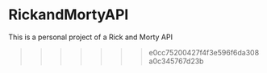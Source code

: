 
# RickandMortyAPI
This is a personal project of a Rick and Morty API
>>>>>>> e0cc75200427f4f3e596f6da308a0c345767d23b
